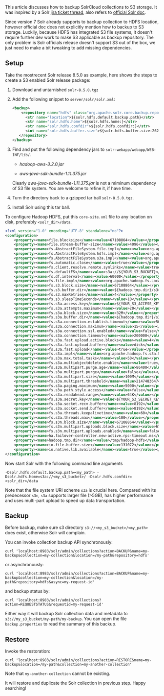 This article discusses how to backup SolrCloud collections to S3 storage. It was inspired by a Solr [jira ticket thread](https://issues.apache.org/jira/browse/SOLR-9952), also refers to [official Solr doc](https://lucene.apache.org/solr/guide/8_5/collection-management.html#backup).

Since version 7 Solr already supports to backup collection to HDFS location, however official doc does not explicitly mention how to backup to S3 storage. Luckily, because HDFS has integrated S3 file systems, it doesn't require further dev work to make S3 applicable as backup repository. The only problem is Solr officials release doesn't support S3 out of the box, we just need to make a bit tweaking to add missing dependencies. 

## Setup

Take the mostrecent Solr release 8.5.0 as example, here shows the steps to create a S3 enabled Solr release package:

1. Download and untarnished `solr-8.5.0.tgz`

2. Add the following snippet to `server/solr/solr.xml`:

   ```xml
   <backup>
       <repository name="hdfs" class="org.apache.solr.core.backup.repository.HdfsBackupRepository" default="false">
         <str name="location">${solr.hdfs.default.backup.path}</str>
         <str name="solr.hdfs.home">${solr.hdfs.home:}</str>
         <str name="solr.hdfs.confdir">${solr.hdfs.confdir:}</str>
         <int name="solr.hdfs.buffer.size">${solr.hdfs.buffer.size:262144}</int>
      </repository>
   </backup> 
   ```

3. Find and put the following dependency jars to `solr-webapp/webapp/WEB-INF/lib/`.

   - *hadoop-aws-3.2.0.jar*

   - *aws-java-sdk-bundle-1.11.375.jar*

   Clearly *aws-java-sdk-bundle-1.11.375.jar* is not a miminum dependency of S3 file system. You are welcome to refine it, if have time.

4. Turn the directory back to a gzipped tar ball `solr-8.5.0.tgz`.

5. Install Solr using this tar ball.

To configure Hadoop HDFS, put this `core-site.xml` file to any location on disk, preferably `<solr_dir>/data`.

```xml
<?xml version="1.0" encoding="UTF-8" standalone="no"?>
<configuration>
    <property><name>file.blocksize</name><value>67108864</value></property>
    <property><name>file.stream-buffer-size</name><value>4096</value></property>
    <property><name>fs.AbstractFileSystem.file.impl</name><value>org.apache.hadoop.fs.local.LocalFs</value></property>
    <property><name>fs.AbstractFileSystem.hdfs.impl</name><value>org.apache.hadoop.fs.Hdfs</value></property>
    <property><name>fs.AbstractFileSystem.s3a.impl</name><value>org.apache.hadoop.fs.s3a.S3A</value></property>
    <property><name>fs.automatic.close</name><value>true</value></property>
    <property><name>fs.client.resolve.remote.symlinks</name><value>true</value></property>
    <property><name>fs.defaultFS</name><value>s3a://${YOUR_S3_BUCKET}</value></property>
    <property><name>fs.df.interval</name><value>60000</value></property>
    <property><name>fs.file.impl</name><value>org.apache.hadoop.fs.LocalFileSystem</value></property>
    <property><name>fs.s3.block.size</name><value>67108864</value></property>
    <property><name>fs.s3.buffer.dir</name><value>${hadoop.tmp.dir}/s3</value></property>
    <property><name>fs.s3.maxRetries</name><value>4</value></property>
    <property><name>fs.s3.sleepTimeSeconds</name><value>10</value></property>
    <property><name>fs.s3a.access.key</name><value>${YOUR_S3_ACCESS_KEY}</value></property>
    <property><name>fs.s3a.attempts.maximum</name><value>20</value></property>
    <property><name>fs.s3a.block.size</name><value>32M</value></property>
    <property><name>fs.s3a.buffer.dir</name><value>${hadoop.tmp.dir}/s3a</value></property>
    <property><name>fs.s3a.connection.establish.timeout</name><value>5000</value></property>
    <property><name>fs.s3a.connection.maximum</name><value>15</value></property>
    <property><name>fs.s3a.connection.ssl.enabled</name><value>false</value></property>
    <property><name>fs.s3a.connection.timeout</name><value>200000</value></property>
    <property><name>fs.s3a.fast.upload.active.blocks</name><value>4</value></property>
    <property><name>fs.s3a.fast.upload.buffer</name><value>disk</value></property>
    <property><name>fs.s3a.fast.upload</name><value>true</value></property>
    <property><name>fs.s3a.impl</name><value>org.apache.hadoop.fs.s3a.S3AFileSystem</value></property>
    <property><name>fs.s3a.max.total.tasks</name><value>50</value></property>
    <property><name>fs.s3a.multiobjectdelete.enable</name><value>true</value></property>
    <property><name>fs.s3a.multipart.purge.age</name><value>86400</value></property>
    <property><name>fs.s3a.multipart.purge</name><value>false</value></property>
    <property><name>fs.s3a.multipart.size</name><value>100M</value></property>
    <property><name>fs.s3a.multipart.threshold</name><value>2147483647</value></property>
    <property><name>fs.s3a.paging.maximum</name><value>5000</value></property>
    <property><name>fs.s3a.path.style.access</name><value>false</value></property>
    <property><name>fs.s3a.readahead.range</name><value>64K</value></property>
    <property><name>fs.s3a.secret.key</name><value>${YOUR_S3_SECRET_KEY}</value></property>
    <property><name>fs.s3a.socket.recv.buffer</name><value>8192</value></property>
    <property><name>fs.s3a.socket.send.buffer</name><value>8192</value></property>
    <property><name>fs.s3a.threads.keepalivetime</name><value>60</value></property>
    <property><name>fs.s3a.threads.max</name><value>100</value></property>
    <property><name>fs.s3n.block.size</name><value>67108864</value></property>
    <property><name>fs.s3n.multipart.uploads.block.size</name><value>67108864</value></property>
    <property><name>fs.s3n.multipart.uploads.enabled</name><value>false</value></property>
    <property><name>ha.failover-controller.new-active.rpc-timeout.ms</name><value>60000</value></property>
    <property><name>hadoop.tmp.dir</name><value>/tmp/hadoop-hdfs</value></property>
    <property><name>io.file.buffer.size</name><value>131072</value></property>
    <property><name>io.native.lib.available</name><value>true</value></property>
</configuration>
```

Now start Solr with the following command line arguments

```
-Dsolr.hdfs.default.backup.path=<my_path> -Dsolr.hdfs.home=s3a://<my_s3_bucket>/ -Dsolr.hdfs.confdir=<solr_dir>/data
```

Note that the file system URI scheme `s3a` is crucial here. Compared with its predecessor `s3n`,  `s3a` supports larger file (>5GB), has higher performance and uses multi-part upload to speed up data transportation.  

## Backup

Before backup, make sure s3 directory `s3://<my_s3_bucket>/<my_path>` does exist, otherwise Solr will complain.

You can invoke collection backup API synchronously:

```
curl 'localhost:8983/solr/admin/collections?action=BACKUP&name=my-backup&collection=my-collection&location=/my-path&repository=hdfs'
```

or asynchronously:

```
curl 'localhost:8983/solr/admin/collections?action=BACKUP&name=my-backup&collection=my-collection&location=/my-path&repository=hdfs&async=my-request-id'
```

and backup status by:

```
curl 'localhost:8983/solr/admin/collections?action=REQUESTSTATUS&requestid=my-request-id'
```

Either way it will backup Solr collection data and metadata to `s3://my_s3_bucket/my-path/my-backup`. You can open the file `backup.properties` to read the summary of this backup.

## Restore

Invoke the restoration:

```
curl 'localhost:8983/solr/admin/collections?action=RESTORE&name=my-backup&location=/my-path&collection=my-another-collection'
```

Note that `my-another-collection` cannot be existing.

It will restore and duplicate the Solr collection in previous step. Happy searching!